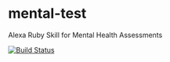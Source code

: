 # mental-test
Alexa Ruby Skill for Mental Health Assessments

[![Build Status](https://travis-ci.org/stevenbeales/mental-test.png)](https://travis-ci.org/stevenbeales/mental-test)
